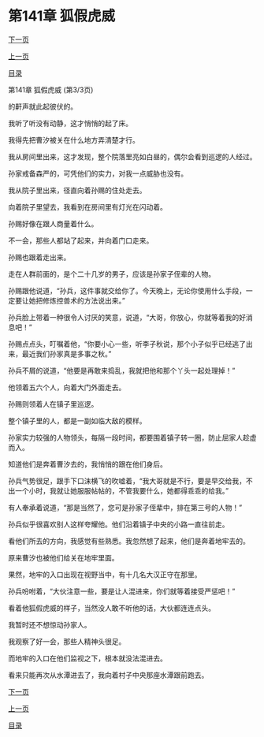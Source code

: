 <h1>第141章   狐假虎威</h1>
            <div><p><a href="./0423_%E7%AC%AC142%E7%AB%A0_%E7%85%9E%E7%A5%9E.md">下一页</a></p><p><a href="./0421_%E7%AC%AC141%E7%AB%A0_%E7%8B%90%E5%81%87%E8%99%8E%E5%A8%81.md">上一页</a></p><p><a href="../">目录</a></p></div>
            <div><p>第141章   狐假虎威 (第3/3页)</p><p>的鼾声就此起彼伏的。</p><p>我听了听没有动静，这才悄悄的起了床。</p><p>我得先把曹汐被关在什么地方弄清楚才行。</p><p>我从房间里出来，这才发现，整个院落里亮如白昼的，偶尔会看到巡逻的人经过。</p><p>孙家戒备森严的，可凭他们的实力，对我一点威胁也没有。</p><p>我从院子里出来，径直向着孙赐的住处走去。</p><p>向着院子里望去，我看到在房间里有灯光在闪动着。</p><p>孙赐好像在跟人商量着什么。</p><p>不一会，那些人都站了起来，并向着门口走来。</p><p>孙赐也跟着走出来。</p><p>走在人群前面的，是个二十几岁的男子，应该是孙家子侄辈的人物。</p><p>孙赐跟他说道，“孙兵，这件事就交给你了。今天晚上，无论你使用什么手段，一定要让她把修炼控兽术的方法说出来。”</p><p>孙兵脸上带着一种很令人讨厌的笑意，说道，“大哥，你放心，你就等着我的好消息吧！”</p><p>孙赐点点头，叮嘱着他，“你要小心一些，听李子秋说，那个小子似乎已经逃了出来，最近我们孙家真是多事之秋。”</p><p>孙兵不屑的说道，“他要是再敢来捣乱，我就把他和那个丫头一起处理掉！”</p><p>他领着五六个人，向着大门外面走去。</p><p>孙赐则领着人在镇子里巡逻。</p><p>整个镇子里的人，都是一副如临大敌的模样。</p><p>孙家实力较强的人物领头，每隔一段时间，都要围着镇子转一圈，防止屈家人趁虚而入。</p><p>知道他们是奔着曹汐去的，我悄悄的跟在他们身后。</p><p>孙兵气势很足，跟手下口沫横飞的吹嘘着，“我大哥就是不行，要是早交给我，不出一个小时，我就让她服服帖帖的，不管我要什么，她都得乖乖的给我。”</p><p>有人奉承着说道，“那是当然了，您可是孙家子侄辈中，排在第三号的人物！”</p><p>孙兵似乎很喜欢别人这样夸耀他。他们沿着镇子中央的小路一直往前走。</p><p>看他们所去的方向，我感觉有些熟悉。我忽然想了起来，他们是奔着地牢去的。</p><p>原来曹汐也被他们给关在地牢里面。</p><p>果然，地牢的入口出现在视野当中，有十几名大汉正守在那里。</p><p>孙兵吩咐着，“大伙注意一些，要是让人混进来，你们就等着接受严惩吧！”</p><p>看着他狐假虎威的样子，当然没人敢不听他的话，大伙都连连点头。</p><p>我暂时还不想惊动孙家人。</p><p>我观察了好一会，那些人精神头很足。</p><p>而地牢的入口在他们监视之下，根本就没法混进去。</p><p>看来只能再次从水潭进去了，我向着村子中央那座水潭跟前跑去。</p></div>
            <div><p><a href="./0423_%E7%AC%AC142%E7%AB%A0_%E7%85%9E%E7%A5%9E.md">下一页</a></p><p><a href="./0421_%E7%AC%AC141%E7%AB%A0_%E7%8B%90%E5%81%87%E8%99%8E%E5%A8%81.md">上一页</a></p><p><a href="../">目录</a></p></div>